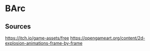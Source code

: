 # BArc

## Sources

https://itch.io/game-assets/free
https://opengameart.org/content/2d-explosion-animations-frame-by-frame